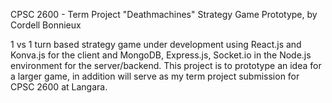 CPSC 2600 - Term Project
"Deathmachines" Strategy Game Prototype,
by Cordell Bonnieux

1 vs 1 turn based strategy game under development using React.js and Konva.js for the client and MongoDB, Express.js, Socket.io in the Node.js environment for the server/backend. This project is to prototype an idea for a larger game, in addition will serve as my term project submission for CPSC 2600 at Langara.
